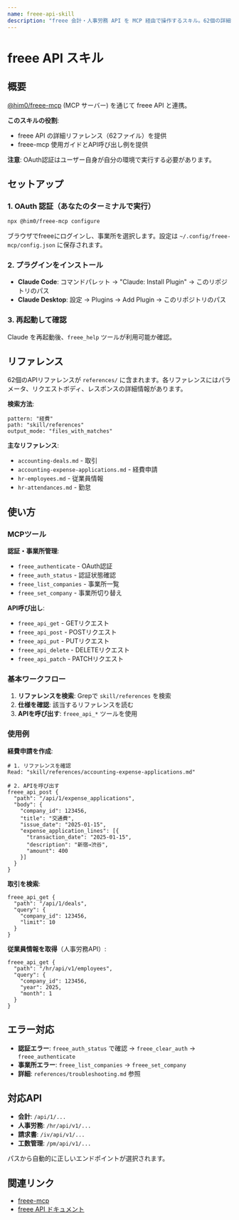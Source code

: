 ```yaml
---
name: freee-api-skill
description: "freee 会計・人事労務 API を MCP 経由で操作するスキル。62個の詳細なAPIリファレンスと使い方ガイドを提供。"
---
```


# freee API スキル

## 概要

[@him0/freee-mcp](https://www.npmjs.com/package/@him0/freee-mcp) (MCP サーバー) を通じて freee API と連携。

**このスキルの役割**:
- freee API の詳細リファレンス（62ファイル）を提供
- freee-mcp 使用ガイドとAPI呼び出し例を提供

**注意**: OAuth認証はユーザー自身が自分の環境で実行する必要があります。

## セットアップ

### 1. OAuth 認証（あなたのターミナルで実行）

```bash
npx @him0/freee-mcp configure
```

ブラウザでfreeeにログインし、事業所を選択します。設定は `~/.config/freee-mcp/config.json` に保存されます。

### 2. プラグインをインストール

- **Claude Code**: コマンドパレット → "Claude: Install Plugin" → このリポジトリのパス
- **Claude Desktop**: 設定 → Plugins → Add Plugin → このリポジトリのパス

### 3. 再起動して確認

Claude を再起動後、`freee_help` ツールが利用可能か確認。

## リファレンス

62個のAPIリファレンスが `references/` に含まれます。各リファレンスにはパラメータ、リクエストボディ、レスポンスの詳細情報があります。

**検索方法**:
```
pattern: "経費"
path: "skill/references"
output_mode: "files_with_matches"
```

**主なリファレンス**:
- `accounting-deals.md` - 取引
- `accounting-expense-applications.md` - 経費申請
- `hr-employees.md` - 従業員情報
- `hr-attendances.md` - 勤怠

## 使い方

### MCPツール

**認証・事業所管理**:
- `freee_authenticate` - OAuth認証
- `freee_auth_status` - 認証状態確認
- `freee_list_companies` - 事業所一覧
- `freee_set_company` - 事業所切り替え

**API呼び出し**:
- `freee_api_get` - GETリクエスト
- `freee_api_post` - POSTリクエスト
- `freee_api_put` - PUTリクエスト
- `freee_api_delete` - DELETEリクエスト
- `freee_api_patch` - PATCHリクエスト

### 基本ワークフロー

1. **リファレンスを検索**: Grepで `skill/references` を検索
2. **仕様を確認**: 該当するリファレンスを読む
3. **APIを呼び出す**: `freee_api_*` ツールを使用

### 使用例

**経費申請を作成**:
```
# 1. リファレンスを確認
Read: "skill/references/accounting-expense-applications.md"

# 2. APIを呼び出す
freee_api_post {
  "path": "/api/1/expense_applications",
  "body": {
    "company_id": 123456,
    "title": "交通費",
    "issue_date": "2025-01-15",
    "expense_application_lines": [{
      "transaction_date": "2025-01-15",
      "description": "新宿→渋谷",
      "amount": 400
    }]
  }
}
```

**取引を検索**:
```
freee_api_get {
  "path": "/api/1/deals",
  "query": {
    "company_id": 123456,
    "limit": 10
  }
}
```

**従業員情報を取得**（人事労務API）:
```
freee_api_get {
  "path": "/hr/api/v1/employees",
  "query": {
    "company_id": 123456,
    "year": 2025,
    "month": 1
  }
}
```

## エラー対応

- **認証エラー**: `freee_auth_status` で確認 → `freee_clear_auth` → `freee_authenticate`
- **事業所エラー**: `freee_list_companies` → `freee_set_company`
- **詳細**: `references/troubleshooting.md` 参照

## 対応API

- **会計**: `/api/1/...`
- **人事労務**: `/hr/api/v1/...`
- **請求書**: `/iv/api/v1/...`
- **工数管理**: `/pm/api/v1/...`

パスから自動的に正しいエンドポイントが選択されます。

## 関連リンク

- [freee-mcp](https://www.npmjs.com/package/@him0/freee-mcp)
- [freee API ドキュメント](https://developer.freee.co.jp/docs)
